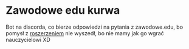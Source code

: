 # Zawodowe edu kurwa

Bot na discorda, co bierze odpowiedzi na pytania z zawodowe.edu, bo pomysł z [roszerzeniem](https://github.com/jezyq14/zawodowe-edu-answers) nie wyszedł, bo nie mamy jak go wgrać nauczycielowi XD
